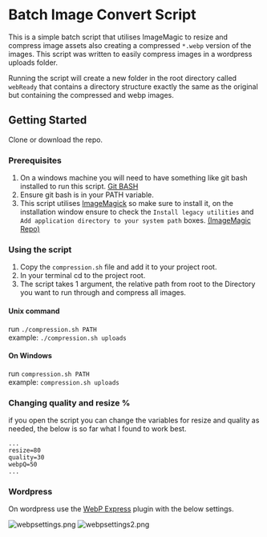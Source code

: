 # Batch Image Convert Script
This is a simple batch script that utilises ImageMagic to resize and compress image assets also creating a compressed `*.webp` version of the images.
This script was written to easily compress images in a wordpress uploads folder.<br>

Running the script will create a new folder in the root directory called `webReady` that contains a directory structure exactly the same as the original but containing the compressed and webp images.
## Getting Started
Clone or download the repo.
### Prerequisites
1. On a windows machine you will need to have something like git bash installed to run this script. [Git BASH](https://gitforwindows.org/)
2. Ensure git bash is in your PATH variable. 
3. This script utilises [ImageMagick](https://www.imagemagick.org/) so make sure to install it, on the installation window ensure to check the `Install legacy utilities` and `Add application directory to your system path` boxes. [(ImageMagic Repo)](https://github.com/ImageMagick/ImageMagick)

### Using the script
1. Copy the `compression.sh` file and add it to your project root.
2. In your terminal cd to the project root. 
3. The script takes 1 argument, the relative path from root to the Directory you want to run through and compress all images.

#### Unix command
run `./compression.sh PATH` <br>
example: `./compression.sh uploads`
#### On Windows
run `compression.sh PATH` <br>
example: `compression.sh uploads`

### Changing quality and resize %
if you open the script you can change the variables for resize and quality as needed, the below is so far what I found to work best. 
```
...
resize=80
quality=30
webpQ=50
...
```

### Wordpress
On wordpress use the [WebP Express](https://wordpress.org/plugins/webp-express) plugin with the below settings. <br>
 
![webpsettings.png](https://pichub.site/images/2019/02/27/webpsettings.png)
![webpsettings2.png](https://pichub.site/images/2019/02/27/webpsettings2.png)
